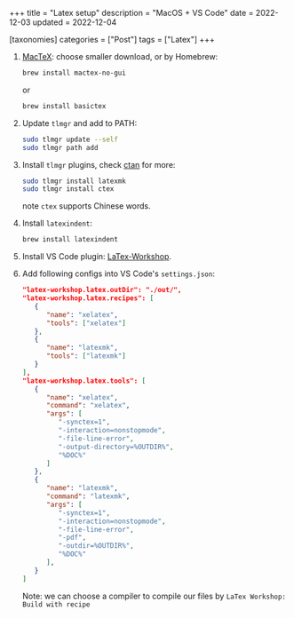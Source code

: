 +++
title = "Latex setup"
description = "MacOS + VS Code"
date = 2022-12-03
updated = 2022-12-04

[taxonomies]
categories = ["Post"]
tags = ["Latex"]
+++

1. [MacTeX](https://www.tug.org/mactex/): choose smaller download, or by Homebrew:

   ```sh
   brew install mactex-no-gui
   ```

   or

   ```sh
   brew install basictex
   ```

1. Update `tlmgr` and add to PATH:

   ```sh
   sudo tlmgr update --self
   sudo tlmgr path add
   ```

1. Install `tlmgr` plugins, check [ctan](https://ctan.org/) for more:

   ```sh
   sudo tlmgr install latexmk
   sudo tlmgr install ctex
   ```

   note `ctex` supports Chinese words.

1. Install `latexindent`:

   ```sh
   brew install latexindent
   ```

1. Install VS Code plugin: [LaTex-Workshop](https://github.com/James-Yu/LaTeX-Workshop).

1. Add following configs into VS Code's `settings.json`:

   ```json
   "latex-workshop.latex.outDir": "./out/",
   "latex-workshop.latex.recipes": [
      {
         "name": "xelatex",
         "tools": ["xelatex"]
      },
      {
         "name": "latexmk",
         "tools": ["latexmk"]
      }
   ],
   "latex-workshop.latex.tools": [
      {
         "name": "xelatex",
         "command": "xelatex",
         "args": [
            "-synctex=1",
            "-interaction=nonstopmode",
            "-file-line-error",
            "-output-directory=%OUTDIR%",
            "%DOC%"
         ]
      },
      {
         "name": "latexmk",
         "command": "latexmk",
         "args": [
            "-synctex=1",
            "-interaction=nonstopmode",
            "-file-line-error",
            "-pdf",
            "-outdir=%OUTDIR%",
            "%DOC%"
         ],
      }
   ]
   ```

   Note: we can choose a compiler to compile our files by `LaTex Workshop: Build with recipe`
